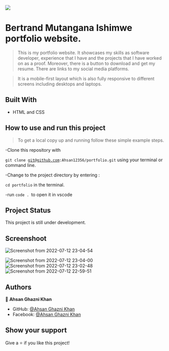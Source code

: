 ![](https://img.shields.io/badge/Microverse-blueviolet)

# Bertrand Mutangana Ishimwe portfolio website.

>This is my portfolio website. It showcases my skills as software developer, experience that I have and the projects that I have worked on as a proof. Moreover, there is a button to download and get my resume. There are links to my social media platforms.

>It is a mobile-first layout which is also fully responsive to different screens including desktops and laptops.


## Built With

- HTML and CSS

## How to use and run this project

>To get a local copy up and running follow these simple example steps.

-Clone this repository with

<code>git clone git@github.com:Ahsan12356/portfolio.git</code> using your terminal or command line.

-Change to the project directory by entering :

<code>cd portfolio</code> in the terminal.

-run <code>code . </code>to open it in vscode

## Project Status
This project is still under development.

## Screenshoot
![Screenshot from 2022-07-12 23-04-54](https://user-images.githubusercontent.com/22774319/178562698-7408dbe1-ef78-494e-959a-6d89a11b028f.png)

![Screenshot from 2022-07-12 23-04-00](https://user-images.githubusercontent.com/22774319/178562739-8937a210-bc24-4b04-b6f2-d4702c2775b5.png)
![Screenshot from 2022-07-12 23-02-48](https://user-images.githubusercontent.com/22774319/178562764-afb96aac-8014-4c17-8a81-3e9d87f0bb21.png)
![Screenshot from 2022-07-12 22-59-51](https://user-images.githubusercontent.com/22774319/178562812-399a3451-29a1-4bd4-b258-e729b5d7e3a1.png)



## Authors

👤 **Ahsan Ghazni Khan**

- GitHub: [@Ahsan Ghazni Khan](https://github.com/Ahsan12356)
- Facebook: [@Ahsan Ghazni Khan](https://www.facebook.com/me/)


## Show your support

Give a ⭐️ if you like this project!


